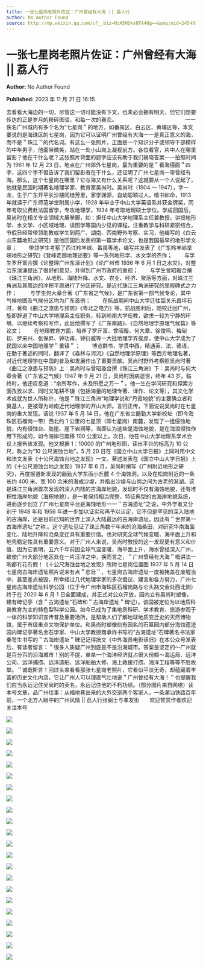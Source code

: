 ```yaml
---
title: 一张七星岗老照片佐证：广州曾经有大海 || 荔人行
author: No Author Found
source: http://mp.weixin.qq.com/s?__biz=MzA5MDkxNTA4Ng==&amp;mid=2454914401&amp;idx=1&amp;sn=d32d1fb6933fb854cac227ed3ea06792&amp;chksm=87a3cd00b0d444161ea84cace2282f31ca64664ff1b5b28f71e27c0bd40de71f3f1913b330bc&poc_token=HJ_Do2ejHyO-wNZGG8Q1S8FdPgy1YBBEob-nUEme
---
```


# 一张七星岗老照片佐证：广州曾经有大海 || 荔人行

**Author:** No Author Found

**Published:** 2023 年 11 月 21 日 16:15

去看看大海边的一切，尽管这一切可能没有下文，也未必会拥有明天，但它们想要传达的正是岁月的粉碎斑驳，和每一次的眷恋。                                              一一佚名广州城内有多个名为“七星岗＂的地方，如番禺区、白云区、黄埔区等，本文要说的是海珠区的七星岗，因为它可以证明广州曾经有大海一一是真正意义的海，而不是＂珠江＂的代名词。有这么一张照片，正面是一个知识分子或领导干部模样的中年男子，他面带微笑，站在一处小山岗上凝视前方。各位看官，片中人在哪里留影？他在干什么呢？这张照片背面的题字应该有助于我们揭晓答案一一拍照时间为 1961 年 12 月 23 日，地点在广州郊外七星岗，最为重要的是＂看海侵面＂四字，这四个字不但告诉了我们留影者在干什么，还证明了广州七星岗一带曾经有海。那么，这个七星岗在哪里？它与海又有什么关系呢？这就要从一个人说起了，他就是民国时期著名地理学家、教育家吴尚时。吴尚时（1904 ～ 1947），字一龙，生于广东开平长沙楼冈桂芳里，家学渊源，自幼聪颖过人，嗜书如命，1913 年就读于广东师范学堂附属小学，1928 年毕业于中山大学英语系并获金牌奖，同年考取公费赴法国留学，专攻地理学，1934 年考取地理硕士学位。学成回国后，吴尚时在相关专业领域大展拳脚，如：担任中山大学地理系主任兼教授，讲授地形学、水文学、小区域地理、读图学等国内少见的课程，注重教学与科研紧密结合，节假日经常带领助教或学生到两广、湖南、西南野外考察、实习，他编写的《白云山东麓地形之研究》是他回国后发表的第一篇学术论文，也是我国最早的地形学文章；        带领学生考察了西江羚羊峡、番禺等地，编写并发表了《广东羚羊岭旱峡地形之研究》《登峰走廊地理述要》等一系列地形学、水文学的杰作；        与学生罗开富合撰《论整理广州东濠计划》《论广州市 1936 年 6 月 1 日之水灾》，对整治东濠涌提出了很好的意见，并得到广州市政府的重视；        与学生曾昭璇合撰《珠江三角洲》，从地形、海陆升降、水文、农业、经济、聚落等方面，对珠江三角洲及其周边的冲积平原进行了分区研究。是近代珠江三角洲研究的里程碑式之力作；         与学生何大章合著《广东省之气候》，是广东省第一部气候专论，其中气候地图及气候分区均为广东首例；        在抗战期间中山大学迁往韶关乐昌坪石时，著有《曲江之潦患与预防》《粤北之电力》等，抗战胜利后，随校迁回广州，旋即辞退了中山大学地理系主任职务，转到岭南大学任教，欲求一较为宁静的环境，以继续考察和写作，此后他撰写了《广东南路》、《自然地理学原理气候篇》等论文；        在地理教育方面，培养了罗开富、曾昭璇、何大章、徐俊鸣、梅甸初、罗来兴、张保昇、钟功甫、钟衍威等一大批地理学界俊彦，使中山大学成为了民国以来中国地理学＂重镇＂；        博览群书，学贯中西，精通英、法、德语，在勤于著述的同时，翻译了《森林与河流》《自然地理学原理》等西方地理名著，对近代地理学在中国的普及和发展作出了重要贡献。吴尚时野外考察照吴尚时著《曲江之潦患与预防》上：吴尚时与曾昭璇合撰《珠江三角洲》下：吴尚时与何大章合著《广东省之气候》1947 年 9 月 21 日，吴尚时因病逝世，终年 43 岁。临终时，他还叹息道：“余所写作，未及所愿之万一＂。他一生在学问研究和探索方面孜孜以求、同时又笔耕不辍（包括海量的地理专著、译作、论文等），其文化学术成就为世人所称许，他是＂珠江三角洲”地理学说和“丹霞地貌”的主要确立者和奠基人，更被尊为岭南近代地理学的开山大师。言归正传，下面说说吴尚时在七星岗的重大发现。话说 1937 年 5 月 14 日，他在广东省立勷勤大学新校址（即今海珠区石榴岗一带）西北约 1 公里的七星顶（即七星岗）南麓，发现了一组侵蚀地貌，内有侵蚀台、陡崖、崖下岩洞等，当即认为这些是海蚀地貌，是在海浪侵蚀作用下形成的，如今海岸已南移 100 公里以上。次日，他在中山大学地理系学术会议上报告该发现。他又根据 1：10000 的广州地形图，读出平台的标高为 10 公尺，称之为“10 公尺海蚀台地”，5 月 20 日在《国立中山大学日报》上同时用中文和法文发表《十公尺海蚀台地之发现》一文。著述发表在《国立中山大学日报》上的《十公尺海蚀台地之发现》1937 年 6 月，吴尚时撰写《广州附近地形之研究》，再度报道新发现的勷勤大学东面小丘麓 4 个海蚀洞，以及在松岗附近的一条长约 400 米、宽 100 余米的海成沙堤，并指出沙堤与山岗之间为古老的潟湖。这是珠江三角洲首次发现的深入内陆的古海岸地貌，发现时不仅有海蚀地貌，还有堆积性海岸地貌（海积地貌），是一套保持相当完整、特征典型的古海岸地貌系统，进而逐步创立了广州七星岗平台是海蚀地形一一＂古海遗址”之说，中外学者又分别于 1948 年和 1956 年进一步加以证实和再予以认定，它不但是罕见的深入陆地的古海岸，还是目前已知的世界上深入大陆最远的古海岸遗址，因此有＂世界第一古海岸遗址”之称.。这个遗址见证了珠三角数千年来的沧海桑田，对研究华南海面变化、陆地升降和沧桑变迁具有重要价值。也对研究全球气候变暖、海平面上升和地壳稳定性具有重要意义。对于广州人来说，吴尚时教授的这一发现更有意义和价值，因为它表明，五六千年前因全球气温变暖，海平面上升，海水曾经深入广州，致使广州大部分地区处在一片汪洋之中，换而言之，＂广州曾经有大海＂嘅讲法一啲都冇花冇假！《十公尺海蚀台地之发现》所附七星岗位置图 1937 年 5 月 14 日七星岗古海岸遗址照片说来有点＂悲壮＂，七星岗古海岸遗址一度被掩盖在废墟当中，甚至差点被毁，所幸经过几代地理学家的多次倡议、建言和各方努力，广州七星岗古海岸遗址科学公园（位于今广州市海珠区石榴岗路与仑头路交会处西北侧）终于在 2020 年 6 月 1 日全面建成，并正式对公众开放，园内立有吴尚时塑像，建有碑记亭（含＂古海遗址”石碑和＂古海岸遗址＂碑记）。该园被定位为以地质科普教育为主的特色型科学公园。如今已成为了集地质科研、学术教育、旅游参观于一体的科学知识宣传普及重要场所，是帮助人们了解地球地质变迁史的天然博物馆，属于市级重点文物保护单位。和吴尚时塑像刻有园名的石匾园内部分海蚀遗迹园内碑记亭著名金石学家、中山大学教授商承祚书写的“古海遗址”石碑著名书法家秦咢生书写的＂古海岸遗址＂碑记记得拙文《中外海员电影话旧》在本公众号发表后，有读者留言：＂很多人质疑广州到底是不是沿海城市。答案是坚定的～广州就是百分百的沿海城市！别的不提，单单一个海洋经济就占很大份额～海运局、远洋公司、远洋捕捞、远洋造船、远洋船舶大修、海上救援打捞、海洋工程等等不胜枚举。＂诚哉斯言！回过头来看看那张七星岗老照片，它看似平淡无奇，却蕴藏着丰富的历史文化内涵，它让广州人可以理直气壮地说＂广州曾经有大海！＂也提醒我们应当永远记住吴尚时的英名，永远记住他的不朽功绩。（部分图片来自网络）读本号文章，品广州往事：从福地巷出来的大外交家两个客家人，一条潮汕铁路百年前，一个北方人眼中的广州风情 || 荔人行张弼士与孝友街       欢迎赞赏作者欢迎关注本号

![](https://mmbiz.qpic.cn/mmbiz_png/PJWG74pLsMZZSHcfQ32WUUQczsWia3h5Mzl1X1OcU1LG4Whd7FGibbnIwbaSDibBIdrQgdUTddM51e85xkZr8Uhyg/640)

![](https://mmbiz.qpic.cn/mmbiz_jpg/PJWG74pLsMZZSHcfQ32WUUQczsWia3h5MnXI0Kib19R9I1udDzbicHEXXFH9YNHtibazX7SwbmW0LsTvzloUSBiaTrQ/640)

![](https://mmbiz.qpic.cn/mmbiz_jpg/PJWG74pLsMZZSHcfQ32WUUQczsWia3h5M6q7oU6LPYJUYbIdmSHPFia1unQfBnIwXwuh5ibU6uw3djst9TQia7NicTQ/640)

![](https://mmbiz.qpic.cn/mmbiz_jpg/PJWG74pLsMZZSHcfQ32WUUQczsWia3h5MOS0mh9BHYrTreKhWzAP8ria1fOk2tzibxpBwOibSGibK50ylEaKwhCBwDw/640)

![](https://mmbiz.qpic.cn/mmbiz_jpg/PJWG74pLsMZZSHcfQ32WUUQczsWia3h5MrGl9DdEAiaQApFc9KWxDkDwC3YFpmzPsLDfmcQ4E8yV0zQKOxMahZrA/640)

![](https://mmbiz.qpic.cn/mmbiz_gif/PJWG74pLsMZZSHcfQ32WUUQczsWia3h5MjXaoEPnMTR3ibhxO1Mwia9P1cCPV3VaJx9ZPXc0h7cfZGgMFHKCfGuQw/640)

![](https://mmbiz.qpic.cn/mmbiz_jpg/PJWG74pLsMZZSHcfQ32WUUQczsWia3h5M234g2wHQl72tvICgEcbldy0z4CzZuic8n8uj5u7TK1QsowQCvp9Dfzg/640)

![](https://mmbiz.qpic.cn/mmbiz_jpg/PJWG74pLsMZZSHcfQ32WUUQczsWia3h5MGOjHIe6UYA3j0P0qnJ5qRFnJQ87FhIknJ1GW6R2richh2x1wCMpJyaQ/640)

![](https://mmbiz.qpic.cn/mmbiz_png/PJWG74pLsMZZSHcfQ32WUUQczsWia3h5MnZC2JrtRZv7EgZgW0u2ia02nH0XBKLFEY466xGJ4gGlMoyJ3SBV6HBw/640)

![](https://mmbiz.qpic.cn/mmbiz_jpg/PJWG74pLsMZZSHcfQ32WUUQczsWia3h5M4pScqyn9eZeXaSv2FmLKNIl1Yrutx07kpPy3U6oicD0ONe3MkV6oBlA/640)

![](https://mmbiz.qpic.cn/mmbiz_jpg/PJWG74pLsMZZSHcfQ32WUUQczsWia3h5MSOJueZf2Z3gEeibDcN2of3Lwqib45061zG1iaeuETHicjqxXnuh2m1VogQ/640)

![](https://mmbiz.qpic.cn/mmbiz_jpg/PJWG74pLsMZZSHcfQ32WUUQczsWia3h5MqUc4fIkBkWLSnkIyoIOk5JibtU64p43GMvTBLWQI6OjI2CYJcSakthA/640)

![](https://mmbiz.qpic.cn/mmbiz_jpg/PJWG74pLsMZZSHcfQ32WUUQczsWia3h5M4mZuvYESlEd6wZjLPvFwvXfxqgKPyE9FaYDIUCc2HDnOP5EyWFxcSg/640)

![](https://mmbiz.qpic.cn/mmbiz_jpg/PJWG74pLsMZZSHcfQ32WUUQczsWia3h5MhkYsEBTPwwQiaicCHrgrzeMTL0ibnanySPsEwAPxjC7dNY9Ac7eUMhKpw/640)

![](https://mmbiz.qpic.cn/mmbiz_png/PJWG74pLsMZZSHcfQ32WUUQczsWia3h5MaFGzqiafbjMPRzyYwQvicyJcw2qc9p3HScbv44BI6lXgOt5O7IbDuq4g/640)

![](https://mmbiz.qpic.cn/mmbiz_jpg/PJWG74pLsMZZSHcfQ32WUUQczsWia3h5M5baPXOPf7iaSQlHIayAcc1qxgr9tEEOchouIib3mQDxyhTUwV478m4Wg/640)

![](https://mmbiz.qpic.cn/mmbiz_jpg/PJWG74pLsMZZSHcfQ32WUUQczsWia3h5MnWkic8Eib9MtwzY3vYrz67ibAmticczNCFHtxZ9u1luUxPdf7qpic5c7E2A/640)

![](https://mmbiz.qpic.cn/mmbiz_jpg/PJWG74pLsMZZSHcfQ32WUUQczsWia3h5M6zesu68jZTiau44LjuiaKccOlSAgxTic1okZlIkr7Ac1guyhOdWbj5VHQ/640)

![](https://mmbiz.qpic.cn/mmbiz_jpg/PJWG74pLsMZZSHcfQ32WUUQczsWia3h5MebRrmRHUYh2Liay613n2NEUXXZFDDx69KZcDsnH6Nw7liauKLWiaY5rKw/640)

![](https://mmbiz.qpic.cn/mmbiz_jpg/PJWG74pLsMZZSHcfQ32WUUQczsWia3h5MdOfw4Rh6PHERUlyj9FaNicV9BmrIW6yICZcCiaesSbk402CTfLMS4j8w/640)

![](https://mmbiz.qpic.cn/mmbiz_jpg/PJWG74pLsMZZSHcfQ32WUUQczsWia3h5MY5aax8TndPhKb8H7nzyGZwXgxAtiboAkhBz38icR0RKXG1F5hdPyr2Sg/640)

![](https://mmbiz.qpic.cn/mmbiz_jpg/PJWG74pLsMZZSHcfQ32WUUQczsWia3h5M5oWF4ibYnnZexEZL5fPj6wGcU7iahhhje8qPpTcYyxzNvHACQgOC7oaA/640)
